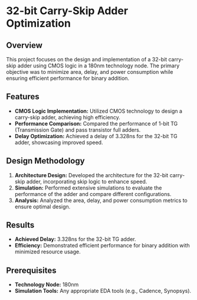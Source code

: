 # 32-bit Carry-Skip Adder Optimization

## Overview

This project focuses on the design and implementation of a 32-bit carry-skip adder using CMOS logic in a 180nm technology node. The primary objective was to minimize area, delay, and power consumption while ensuring efficient performance for binary addition.

## Features

- **CMOS Logic Implementation:** Utilized CMOS technology to design a carry-skip adder, achieving high efficiency.
- **Performance Comparison:** Compared the performance of 1-bit TG (Transmission Gate) and pass transistor full adders.
- **Delay Optimization:** Achieved a delay of 3.328ns for the 32-bit TG adder, showcasing improved speed.

## Design Methodology

1. **Architecture Design:** Developed the architecture for the 32-bit carry-skip adder, incorporating skip logic to enhance speed.
2. **Simulation:** Performed extensive simulations to evaluate the performance of the adder and compare different configurations.
3. **Analysis:** Analyzed the area, delay, and power consumption metrics to ensure optimal design.

## Results

- **Achieved Delay:** 3.328ns for the 32-bit TG adder.
- **Efficiency:** Demonstrated efficient performance for binary addition with minimized resource usage.

## Prerequisites

- **Technology Node:** 180nm
- **Simulation Tools:** Any appropriate EDA tools (e.g., Cadence, Synopsys).


